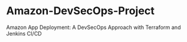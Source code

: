 # Amazon-DevSecOps-Project
Amazon App Deployment: A DevSecOps Approach with Terraform and Jenkins CI/CD
